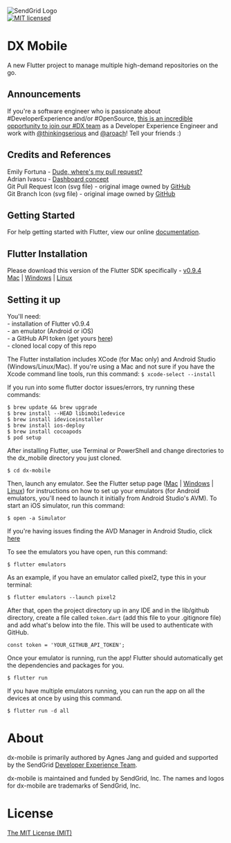 ![SendGrid Logo](https://uiux.s3.amazonaws.com/2016-logos/email-logo%402x.png)</br>
[![MIT licensed](https://img.shields.io/badge/license-MIT-blue.svg)](./LICENSE.md)

# DX Mobile

A new Flutter project to manage multiple high-demand repositories on the go.

## Announcements

If you're a software engineer who is passionate about #DeveloperExperience and/or #OpenSource, [this is an incredible opportunity to join our #DX team](https://sendgrid.com/careers/role/1421152/?gh_jid=1421152) as a Developer Experience Engineer and work with [@thinkingserious](https://github.com/thinkingserious) and [@aroach](https://github.com/aroach)! Tell your friends :)

## Credits and References

Emily Fortuna - [Dude, where's my pull request?](https://github.com/efortuna/dwmpr)</br>
Adrian Ivascu - [Dashboard concept](https://github.com/Ivaskuu/dashboard)</br>
Git Pull Request Icon (svg file) - original image owned by [GitHub](https://commons.wikimedia.org/wiki/File:Octicons-git-pull-request.svg)</br>
Git Branch Icon (svg file) - original image owned by [GitHub](https://commons.wikimedia.org/wiki/File:Octicons-git-branch.svg)</br>

## Getting Started

For help getting started with Flutter, view our online
[documentation](https://flutter.io/).

## Flutter Installation
Please download this version of the Flutter SDK specifically - [v0.9.4](https://flutter.io/sdk-archive/)</br>
[Mac](https://flutter.io/setup-macos/) | [Windows](https://flutter.io/setup-windows/) | [Linux](https://flutter.io/setup-linux/)


## Setting it up

You'll need:</br>
    - installation of Flutter v0.9.4</br>
    - an emulator (Android or iOS)</br>
    - a GitHub API token (get yours [here](https://github.com/settings/tokens))</br>
    - cloned local copy of this repo</br>

The Flutter installation includes XCode (for Mac only) and Android Studio (Windows/Linux/Mac). If you're using a Mac and not sure if you have the Xcode command line tools, run this command:
```$ xcode-select --install```

If you run into some flutter doctor issues/errors, try running these commands:

```$ brew update && brew upgrade```</br>
```$ brew install --HEAD libimobiledevice```</br>
```$ brew install ideviceinstaller```</br>
```$ brew install ios-deploy```</br>
```$ brew install cocoapods```</br>
```$ pod setup```</br>


After installing Flutter, use Terminal or PowerShell and change directories to the dx_mobile directory you just cloned.

```$ cd dx-mobile ```

Then, launch any emulator. See the Flutter setup page ([Mac](https://flutter.io/setup-macos/#ios-setup) | [Windows](https://flutter.io/setup-windows/#android-setup) | [Linux](https://flutter.io/setup-linux/#android-setup)) for instructions on how to set up your emulators (for Android emulators, you'll need to launch it initially from Android Studio's AVM). To start an iOS simulator, run this command:

```$ open -a Simulator```

If you're having issues finding the AVD Manager in Android Studio, click [here](https://stackoverflow.com/questions/47173708/why-avd-manager-options-are-not-showing-in-android-studio)

To see the emulators you have open, run this command:

```$ flutter emulators```

As an example, if you have an emulator called pixel2, type this in your terminal:

```$ flutter emulators --launch pixel2 ```

After that, open the project directory up in any IDE and in the lib/github directory, create a file called `token.dart` (add this file to your .gitignore file) and add what's below into the file. This will be used to authenticate with GitHub.

```const token = 'YOUR_GITHUB_API_TOKEN';```

Once your emulator is running, run the app! Flutter should automatically get the dependencies and packages for you.

```$ flutter run ```

If you have multiple emulators running, you can run the app on all the devices at once by using this command.

```$ flutter run -d all ```


<a name="about"></a>
# About

dx-mobile is primarily authored by Agnes Jang and guided and supported by the SendGrid [Developer Experience Team](mailto:dx@sendgrid.com).

dx-mobile is maintained and funded by SendGrid, Inc. The names and logos for dx-mobile are trademarks of SendGrid, Inc.

<a name="license"></a>
# License
[The MIT License (MIT)](LICENSE)
